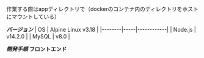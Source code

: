 作業する際はappディレクトリで（dockerのコンテナ内のディレクトリをホストにマウントしている）

***バージョン***
| OS              | Alpine Linux v3.18 |
|--------|-----|------------|
| Node.js         | v14.2.0            |
| MySQL           | v8.0               |

***開発手順***
****フロントエンド****


